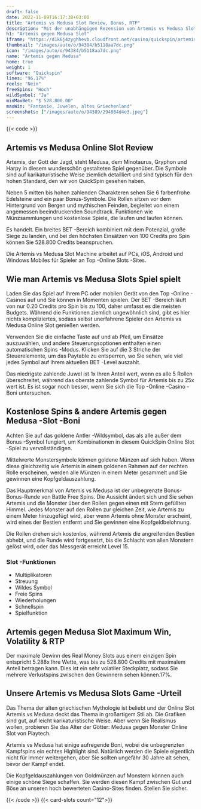 ```yaml
---
draft: false
date: 2022-11-09T16:17:38+03:00
title: "Artemis vs Medusa Slot Review, Bonus, RTP"
description: "Mit der unabhängigen Rezension von Artemis vs Medusa Slot von QuickSpin können Sie hier kostenlos oder echtes Geld spielen und hier einen Bonus erhalten!"
h1: "Artemis gegen Medusa Slot"
iframe: "https://d1k6j4zyghhevb.cloudfront.net/casino/quickspin/artemisvsmedusa/index.html?gameid=artemisvsmedusa&moneymode=fun&partnerid=quickspin"
thumbnail: "/images/auto/o/94384/b5118aa7dc.png"
icon: "/images/auto/o/94384/b5118aa7dc.png"
name: "Artemis gegen Medusa"
home: true
weight: 1
software: "Quickspin"
lines: "96.17%"
reels: "Nein"
freeSpins: "Hoch"
wildSymbol: "Ja"
minMaxBet: "$ 528.800.00"
maxWin: "Fantasie, Juwelen, altes Griechenland"
screenshots: ["/images/auto/o/94389/294884d4e3.jpeg"]
---
```


{{< code >}}<h2>Artemis vs Medusa Online Slot Review</h2><p>Artemis, der Gott der Jagd, steht Medusa, dem Minotaurus, Gryphon und Harpy in diesem wunderschön gestalteten Spiel gegenüber. Die Symbole sind auf karikaturistische Weise ziemlich detailliert und sind typisch für den hohen Standard, den wir von QuickSpin gesehen haben.</p><p>Neben 5 mitten bis hohen zahlenden Charakteren sehen Sie 6 farbenfrohe Edelsteine und ein paar Bonus-Symbole. Die Rollen sitzen vor dem Hintergrund von Bergen und mythischen Feinden, begleitet von einem angemessen beeindruckenden Soundtrack. Funktionen wie Münzsammlungen und kostenlose Spiele, die laufen und laufen können.</p><p>Es handelt. Ein breites BET -Bereich kombiniert mit dem Potenzial, große Siege zu landen, und bei den höchsten Einsätzen von 100 Credits pro Spin können Sie 528.800 Credits beanspruchen.</p><p>Die Artemis vs Medusa Slot Machine arbeitet auf PCs, iOS, Android und Windows Mobiles für Spieler an Top -Online Slots -Sites.</p><h2>Wie man Artemis vs Medusa Slots Spiel spielt</h2><p>Laden Sie das Spiel auf Ihrem PC oder mobilen Gerät von den Top -Online -Casinos auf und Sie können in Momenten spielen. Der BET -Bereich läuft von nur 0.20 Credits pro Spin bis zu 100, daher umfasst es die meisten Budgets. Während die Funktionen ziemlich ungewöhnlich sind, gibt es hier nichts kompliziertes, sodass selbst unerfahrene Spieler den Artemis vs Medusa Online Slot genießen werden.</p><p>Verwenden Sie die einfache Taste auf und ab Pfeil, um Einsätze auszuwählen, und andere Steuerungsoptionen enthalten einen automatischen Spins -Modus. Klicken Sie auf die 3 Striche der Steuerelemente, um das Paytable zu entsperren, wo Sie sehen, wie viel jedes Symbol auf Ihrem aktuellen BET -Level auszahlt.</p><p>Das niedrigste zahlende Juwel ist 1x Ihren Anteil wert, wenn es alle 5 Rollen überschreitet, während das oberste zahlende Symbol für Artemis bis zu 25x wert ist. Es ist sogar noch besser, wenn Sie sich die Top -Online -Casino -Boni untersuchen.</p><h2>Kostenlose Spins & andere Artemis gegen Medusa -Slot -Boni</h2><p>Achten Sie auf das goldene Antler -Wildsymbol, das als alle außer dem Bonus -Symbol fungiert, um Kombinationen in diesem QuickSpin Online Slot -Spiel zu vervollständigen.</p><p>Mittelwerte Monstersymbole können goldene Münzen auf sich haben. Wenn diese gleichzeitig wie Artemis in einem goldenen Rahmen auf der rechten Rolle erscheinen, werden alle Münzen in einem Meter gesammelt und Sie gewinnen eine Kopfgeldauszahlung.</p><p>Das Hauptmerkmal von Artemis vs Medusa ist der unbegrenzte Bonus-Bonus-Runde von Battle Free Spins. Die Aussicht ändert sich und Sie sehen Artemis und die Monster über den Rollen gegen einen mit Stern gefüllten Himmel. Jedes Monster auf den Rollen zur gleichen Zeit, wie Artemis zu einem Meter hinzugefügt wird, aber wenn Artemis ohne Monster erscheint, wird eines der Bestien entfernt und Sie gewinnen eine Kopfgeldbelohnung.</p><p>Die Rollen drehen sich kostenlos, während Artemis die angreifenden Bestien abhebt, und die Runde wird fortgesetzt, bis die Schlacht von allen Monstern gelöst wird, oder das Messgerät erreicht Level 15.</p><h3>
Slot -Funktionen</h3><ul>
<li></span>
Multiplikatoren</li>
<li></span>
Streuung</li>
<li></span>
Wildes Symbol</li>
<li></span>
Freie Spins</li>
<li></span>
Wiederholungen</li>
<li></span>
Schnellspin</li>
<li></span>
Spielfunktion</li></ul><h2>Artemis gegen Medusa Slot Maximum Win, Volatility & RTP</h2><p>Der maximale Gewinn des Real Money Slots aus einem einzigen Spin entspricht 5.288x Ihre Wette, was bis zu 528.800 Credits mit maximalem Anteil betragen kann. Dies ist ein sehr volatiler Steckplatz, sodass Sie mehrere Verlustspins zwischen den Gewinnern sehen können.17%.</p><h2>Unsere Artemis vs Medusa Slots Game -Urteil</h2><p>Das Thema der alten griechischen Mythologie ist beliebt und der Online Slot Artemis vs Medusa deckt das Thema in großartigem Stil ab. Die Grafiken sind gut, auf leicht karikaturistische Weise. Aber wenn Sie Realismus wollen, probieren Sie das Alter der Götter: Medusa gegen Monster Online Slot von Playtech.</p><p>Artemis vs Medusa hat einige aufregende Boni, wobei die unbegrenzten Kampfspins ein echtes Highlight sind. Natürlich werden die Spiele eigentlich nicht für immer weitergehen, aber Sie sollten ungefähr 30 Jahre alt sehen, bevor der Kampf endet.</p><p>Die Kopfgeldauszahlungen von Goldmünzen auf Monstern können auch einige schöne Siege schaffen. Sie werden diesen Kampf zwischen Gut und Böse an unseren hoch bewerteten Casino-Sites finden. Stellen Sie sicher.</p>{{< /code >}}
{{< card-slots count="12">}}